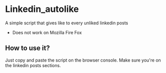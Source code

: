 # Linkedin_autolike
A simple script that gives like to every unliked linkedin posts

- Does not work on Mozilla Fire Fox

## How to use it?

Just copy and paste the script on the browser console. Make sure you're on the linkedin posts sections.

